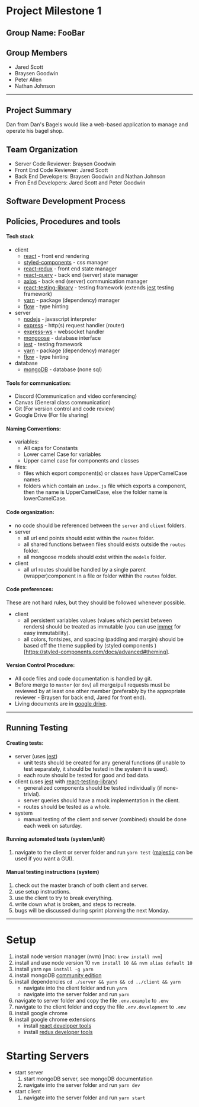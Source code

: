 # Project Milestone 1 
## Group Name: FooBar
## Group Members
  * Jared Scott
  * Braysen Goodwin
  * Peter Allen
  * Nathan Johnson

---
  
## Project Summary
  Dan from Dan's Bagels would like a web-based application to manage and operate his bagel shop.
 
## Team Organization
   * Server Code Reviewer: Braysen Goodwin 
   * Front End Code Reviewer: Jared Scott
   * Back End Developers: Braysen Goodwin and Nathan Johnson 
   * Fron End Developers: Jared Scott and Peter Goodwin
   
## Software Development Process

## Policies, Procedures and tools

#### Tech stack
*  client
   * [react](https://reactjs.org) - front end rendering
   * [styled-components](https://styled-components.com/docs/advanced#theming) - css manager
   * [react-redux](https://www.npmjs.com/package/react-redux) - front end state manager
   * [react-query](https://react-query.tanstack.com) - back end (server) state manager
   * [axios](https://github.com/axios/axios) - back end (server) communication manager
   * [react-testing-library](https://testing-library.com/docs/react-testing-library/intro) - testing framework (extends [jest](https://jestjs.io) testing framework)
   * [yarn](https://www.npmjs.com/package/yarn) - package (dependency) manager
   * [flow](https://flow.org) - type hinting
* server
   * [nodejs](https://nodejs.org/en/) - javascript interpreter
   * [express](http://expressjs.com) - http(s) request handler (router)
   * [express-ws](https://github.com/HenningM/express-ws) - websocket handler
   * [mongoose](https://mongoosejs.com/docs/index.html) - database interface
   * [jest](https://jestjs.io) - testing framework
   * [yarn](https://www.npmjs.com/package/yarn) - package (dependency) manager
   * [flow](https://flow.org) - type hinting
* database
   * [mongoDB](https://docs.mongodb.com/manual/) - database (none sql)

#### Tools for communication:  
  * Discord (Communication and video conferencing)  
  * Canvas (General class communication)
  * Git (For version control and code review)
  * Google Drive (For file sharing) 
    
#### Naming Conventions:
  * variables:
    * All caps for Constants 
    * Lower camel Case for variables
    * Upper camel case for components and classes
  * files:
    * files which export component(s) or classes have UpperCamelCase names
    * folders which contain an `index.js` file which exports a component, then the name is UpperCamelCase, else the folder name is lowerCamelCase.

#### Code organization:
  * no code should be referenced between the `server` and `client` folders.
  * server
    * all url end points should exist within the `routes` folder.
    * all shared functions between files should exists outside the `routes` folder.
    * all mongoose models should exist within the `models` folder.
  * client
    * all url routes should be handled by a single parent (wrapper)component in a file or folder within the `routes` folder.

#### Code preferences:
These are not hard rules, but they should be followed whenever possible.
  * client
    * all persistent variables values (values which persist between renders) should be treated as immutable (you can use [immer](https://immerjs.github.io/immer/docs/introduction) for easy immutability).
    * all colors, fontsizes, and spacing (padding and margin) should be based off the theme supplied by (styled components )[https://styled-components.com/docs/advanced#theming].



#### Version Control Procedure:
  * All code files and code documentation is handled by git.
  * Before merge to `master` (or `dev`) all merge/pull requests must be reviewed by at least one other member (preferably by the appropriate reviewer - Braysen for back end, Jared for front end).
  * Living documents are in [google drive](https://drive.google.com/drive/folders/1U6tCNB-WRtASPWM0pf92Lu5S1zJgnxXI?usp=sharing).


---

## Running Testing

#### Creating tests:
  * server (uses [jest](https://jestjs.io))
    * unit tests should be created for any general functions (if unable to test separately, it should be tested in the system it is used).
    * each route should be tested for good and bad data.
  * client (uses [jest](https://jestjs.io) with [react-testing-library](https://testing-library.com/docs/react-testing-library/intro))
    * generalized components should be tested individually (if none-trivial).
    * server queries should have a mock implementation in the client.
    * routes should be tested as a whole.
  * system
    * manual testing of the client and server (combined) should be done each week on saturday.

#### Running automated tests (system/unit)
  1. navigate to the client or server folder and run `yarn test` ([majestic](https://github.com/Raathigesh/majestic) can be used if you want a GUI).

#### Manual testing instructions (system)
  1. check out the master branch of both client and server.
  2. use setup instructions.
  3. use the client to try to break everything.
  4. write down what is broken, and steps to recreate.
  5. bugs will be discussed during sprint planning the next Monday.

---


# Setup
  1. install node version manager (nvm) [mac: `brew install nvm`]
  2. install and use node version 10 `nvm install 10 && nvm alias default 10`
  3. install yarn `npm install -g yarn`
  4. install mongoDB [community edition](https://www.mongodb.com/try/download/community)
  5. install dependencies `cd ./server && yarn && cd ../client && yarn`
      * navigate into the client folder and run `yarn`
      * navigate into the server folder and run `yarn`
  6. navigate to server folder and copy the file `.env.example` to `.env`
  7. navigate to the client folder and copy the file `.env.development` to `.env`
  8. install google chrome
  9. install google chrome extensions
      * install [react developer tools](https://chrome.google.com/webstore/detail/react-developer-tools/fmkadmapgofadopljbjfkapdkoienihi?hl=en)
      * install [redux developer tools](https://chrome.google.com/webstore/detail/redux-devtools/lmhkpmbekcpmknklioeibfkpmmfibljd?hl=en)

# Starting Servers
  * start server
    1. start mongoDB server, see mongoDB documentation
    1. navigate into the server folder and run `yarn dev`
  * start client
    1. navigate into the server folder and run `yarn start`